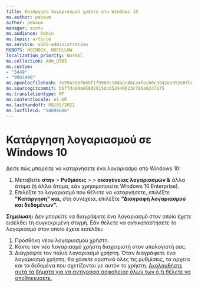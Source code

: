 ```yaml
---
title: Κατάργηση λογαριασμού χρήστη στο Windows 10
ms.author: pebaum
author: pebaum
manager: scotv
ms.audience: Admin
ms.topic: article
ms.service: o365-administration
ROBOTS: NOINDEX, NOFOLLOW
localization_priority: Normal
ms.collection: Adm_O365
ms.custom:
- "3449"
- "9001448"
ms.openlocfilehash: 7e994388f685f1f9980c10daac48ca4facb0ca542ea352e8fbd31bf451cff305
ms.sourcegitcommit: b5f7da89a650d2915dc652449623c78be6247175
ms.translationtype: MT
ms.contentlocale: el-GR
ms.lasthandoff: 08/05/2021
ms.locfileid: "54094606"
---
```

# <a name="remove-an-account-in-windows-10"></a>Κατάργηση λογαριασμού σε Windows 10

Δείτε πώς μπορείτε να καταργήσετε ένα λογαριασμό από Windows 10:

1. Μεταβείτε **στην**  >  **Ρυθμίσεις**  >    >  **οικογένειας λογαριασμών &** άλλα άτομα (ή άλλα άτομα, εάν χρησιμοποιείτε Windows 10 Enterprise).
2. Επιλέξτε το λογαριασμό που θέλετε να καταργήσετε, επιλέξτε **"Κατάργηση" και,** στη συνέχεια, επιλέξτε **"Διαγραφή λογαριασμού και δεδομένων".**
 
**Σημείωση:** Δεν μπορείτε να διαγράψετε ένα λογαριασμό στον οποίο έχετε εισέλθει τη συγκεκριμένη στιγμή.  Εάν θέλετε να αντικαταστήσετε το λογαριασμό στον οποίο έχετε εισέλθει:

1. Προσθήκη νέου λογαριασμού χρήστη.
2. Κάντε τον νέο λογαριασμό χρήστη διαχειριστή στον υπολογιστή σας.
3. Διαγράψτε τον παλιό λογαριασμό χρήστη. Όταν διαγράφετε ένα λογαριασμό χρήστη, θα χάσετε οριστικά όλες τις ρυθμίσεις, τα αρχεία και τα δεδομένα που σχετίζονται με αυτόν το χρήστη. [Ακολουθήστε αυτά τα βήματα για να αντίγραφα ασφαλείας όλων των ό,τι θέλετε να αποθηκεύσετε.](https://support.microsoft.com/help/4027408/windows-10-backup-and-restore)
